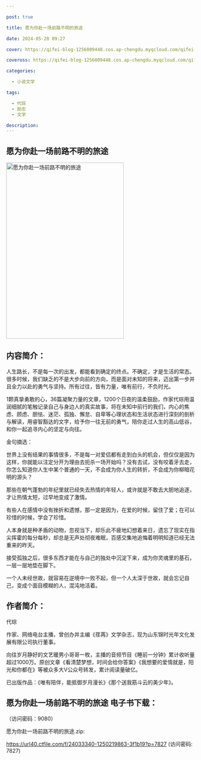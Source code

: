 ```yaml
---

post: true

title: 愿为你赴一场前路不明的旅途

date: 2024-05-28 09:27

cover: https://qifei-blog-1256009448.cos.ap-chengdu.myqcloud.com/qifei-blog/65fff54d9f345e8d031e71ed.jpg

coveross: https://qifei-blog-1256009448.cos.ap-chengdu.myqcloud.com/qifei-blog/65fff54d9f345e8d031e71ed.jpg

categories:

  - 小说文学

tags:

  - 代琮
  - 励志
  - 文学

description:
---
```


## 愿为你赴一场前路不明的旅途
<img alt="愿为你赴一场前路不明的旅途 " class="aligncenter loaded" data-was-processed="true" decoding="async" fetchpriority="high" height="471" src="https://qifei-blog-1256009448.cos.ap-chengdu.myqcloud.com/qifei-blog/65fff54d9f345e8d031e71ed.jpg " style="cursor: zoom-in;" width="314"/>

## 内容简介：

人生路长，不是每一次的出发，都能看到确定的终点。不确定，才是生活的常态。很多时候，我们缺乏的不是大步向前的方向，而是面对未知的将来，迈出第一步并且全力以赴的勇气与坚持。所有过往，皆有力量，唯有前行，不负时光。

1颗真挚勇敢的心，36篇凝聚力量的文章，1200个日夜的温柔鼓励，作家代琮用温润细腻的笔触记录自己与身边人的真实故事，将在未知中前行的我们，内心的焦虑、顾虑、胆怯、迷茫、孤独、懈怠、自卑等心理状态和生活状态进行深刻的剖析与解读，用睿智豁达的文字，给予你一往无前的勇气，陪你走过人生的高山低谷，和你一起追寻内心的坚定与向往。

金句摘选：

世界上没有结果的事情很多，不是每一对爱侣都有走到白头的机会，但仅仅是因为这样，你就能以注定分开为理由去扼杀一场开始吗？没有去试，没有咬着牙去走，你怎么知道你人生中某个普通的一天，不会成为你人生的转折，不会成为你柳暗花明的源头？

那些在朝气蓬勃的年纪里就已经失去热情的年轻人，或许就是不敢去大胆地追逐，才让热情太短，过早地变成了激情。

有些人在感情中没有挫折和遗憾，那一定是因为，在爱的时候，留住了爱；在可以珍惜的时候，学会了珍惜。

人本身就是种矛盾的动物，忽视当下，却乐此不疲地幻想着来日，遗忘了现实在指尖挥霍的每分每秒，却总是无声处彻夜难眠，百感交集地追悔着明明知道已经无法重来的昨天。

接受孤独之后，很多东西才能在与自己的独处中沉淀下来，成为你灵魂里的基石，一层一层地垫在脚下。

一个人未经世故，就容易在逆境中一败不起，但一个人太深于世故，就会忘记自己，变成个面目模糊的人，混沌地活着。

## 作者简介：

代琮

作家、网络电台主播，曾创办并主编《荏苒》文学杂志，现为山东锦时光年文化发展有限公司执行董事。

向往岁月静好的文艺暖男小哥哥一枚，主播的音频节目《睡前一分钟》累计收听量超过1000万。原创文章《看清楚梦想，时间会给你答案》《我想要的爱情就是，阳光和你都在》等被众多大V公众号转发，累计阅读量破亿。

已出版作品：《唯有陪伴，能抵御岁月漫长》《那个送我筋斗云的美少年》。

## 愿为你赴一场前路不明的旅途 电子书下载：

 （访问密码：9080）

愿为你赴一场前路不明的旅途.zip: 

https://url40.ctfile.com/f/24033340-1250219863-3f1b19?p=7827 (访问密码: 7827)
